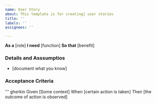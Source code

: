 ```yaml
---
name: User Story
about: This template is for creating| user stories
title: ''
labels: ''
assignees: ''

---
```


**As a** [role]
**I need** [function]
**So that** [benefit]

### Details and Asssumptios
* [document what you know]

### Acceptance Criteria

''' gherkin
Given [Some context]
When [certain action is taken]
Then [the outcome of action is observed]
